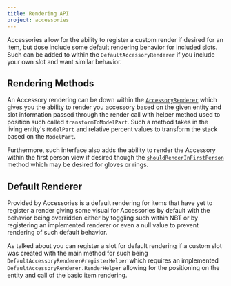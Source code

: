 ```yaml
---
title: Rendering API
project: accessories
---
```


Accessories allow for the ability to register a custom render if desired for an item, but dose include some default rendering behavior for included slots. Such can be added to within the `DefaultAccessoryRenderer` if you include your own slot and want similar behavior.

## Rendering Methods

An Accessory rendering can be down within the [`AccessoryRenderer`](https://github.com/wisp-forest/accessories/blob/fa06f044f5c7486b26a8c0774f7ca3edbd256cad/common/src/main/java/io/wispforest/accessories/api/client/AccessoryRenderer.java#L31) which gives you the ability to render you accessory based on the given entity and slot information passed through the render call with helper method used to position such called `transformToModelPart`. Such a method takes in the living entity's `ModelPart` and relative percent values to transform the stack based on the `ModelPart`.

Furthermore, such interface also adds the ability to render the Accessory within the first person view if desired though the [`shouldRenderInFirstPerson`](https://github.com/wisp-forest/accessories/blob/fa06f044f5c7486b26a8c0774f7ca3edbd256cad/common/src/main/java/io/wispforest/accessories/api/client/AccessoryRenderer.java#L76) method which may be desired for gloves or rings.

## Default Renderer

Provided by Accessories is a default rendering for items that have yet to register a render giving some visual for Accessories by default with the behavior being overridden either by toggling such within NBT or by registering an implemented renderer or even a null value to prevent rendering of such default behavior. 

As talked about you can register a slot for default rendering if a custom slot was created with the main method for such being `DefaultAccessoryRenderer#registerHelper` which requires an implemented `DefaultAccessoryRenderer.RenderHelper` allowing for the positioning on the entity and call of the basic item rendering.
